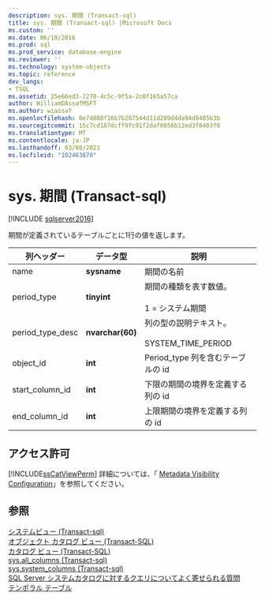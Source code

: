 ```yaml
---
description: sys. 期間 (Transact-sql)
title: sys. 期間 (Transact-sql) |Microsoft Docs
ms.custom: ''
ms.date: 06/10/2016
ms.prod: sql
ms.prod_service: database-engine
ms.reviewer: ''
ms.technology: system-objects
ms.topic: reference
dev_langs:
- TSQL
ms.assetid: 25e66ed3-2270-4c5c-9f5a-2c0f165a57ca
author: WilliamDAssafMSFT
ms.author: wiassaf
ms.openlocfilehash: 0e74808f16b7b287544d11d209d4da94d8485b3b
ms.sourcegitcommit: 15c7cd187dcff9fc91f2daf0056b12ed3f0403f0
ms.translationtype: MT
ms.contentlocale: ja-JP
ms.lasthandoff: 03/08/2021
ms.locfileid: "102463870"
---
```

# <a name="sysperiods-transact-sql"></a>sys. 期間 (Transact-sql)
[!INCLUDE [sqlserver2016](../../includes/applies-to-version/sqlserver2016.md)]

  期間が定義されているテーブルごとに1行の値を返します。  
  
|列ヘッダー|データ型|説明|  
|-------------------|---------------|-----------------|  
|name|**sysname**|期間の名前|  
|period_type|**tinyint**|期間の種類を表す数値。<br /><br /> 1 = システム期間|  
|period_type_desc|**nvarchar(60)**|列の型の説明テキスト。<br /><br /> SYSTEM_TIME_PERIOD|  
|object_id|**int**|Period_type 列を含むテーブルの id|  
|start_column_id|**int**|下限の期間の境界を定義する列の id|  
|end_column_id|**int**|上限期間の境界を定義する列の id|  
  
## <a name="permissions"></a>アクセス許可  
 [!INCLUDE[ssCatViewPerm](../../includes/sscatviewperm-md.md)] 詳細については、「 [Metadata Visibility Configuration](../../relational-databases/security/metadata-visibility-configuration.md)」を参照してください。  
  
## <a name="see-also"></a>参照  
 [システムビュー &#40;Transact-sql&#41;](../../t-sql/language-reference.md)   
 [オブジェクト カタログ ビュー &#40;Transact-SQL&#41;](../../relational-databases/system-catalog-views/object-catalog-views-transact-sql.md)   
 [カタログ ビュー &#40;Transact-SQL&#41;](../../relational-databases/system-catalog-views/catalog-views-transact-sql.md)   
 [sys.all_columns &#40;Transact-sql&#41;](../../relational-databases/system-catalog-views/sys-all-columns-transact-sql.md)   
 [sys.system_columns &#40;Transact-sql&#41;](../../relational-databases/system-catalog-views/sys-system-columns-transact-sql.md)   
 [SQL Server システムカタログに対するクエリについてよく寄せられる質問](../../relational-databases/system-catalog-views/querying-the-sql-server-system-catalog-faq.yml)   
 [テンポラル テーブル](../../relational-databases/tables/temporal-tables.md)  
  

